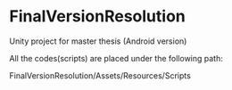 # FinalVersionResolution

Unity project for master thesis (Android version)

All the codes(scripts) are placed under the following path: 

FinalVersionResolution/Assets/Resources/Scripts
